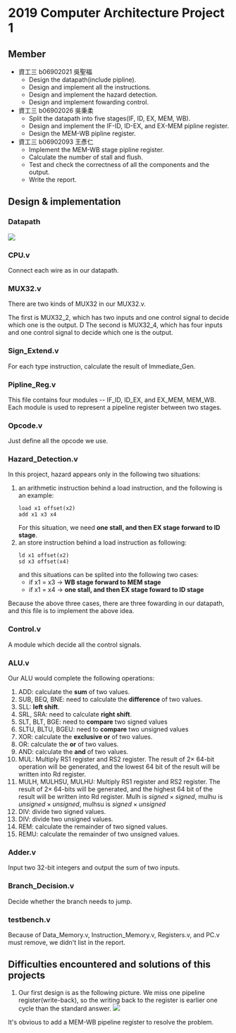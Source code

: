 # 2019 Computer Architecture Project 1

## Member
* 資工三 b06902021 吳聖福
    * Design the datapath(include pipline).
    * Design and implement all the instructions.
    * Design and implement the hazard detection.
    * Design and implement fowarding control.
* 資工三 b06902026 吳秉柔
    * Split the datapath into five stages(IF, ID, EX, MEM, WB).
    * Design and implement the IF-ID, ID-EX, and EX-MEM pipline register.
    * Design the MEM-WB pipline register.
* 資工三 b06902093 王彥仁
    * Implement the MEM-WB stage pipline register.
    * Calculate the number of stall and flush.
    * Test and check the correctness of all the components and the output.
    * Write the report.

## Design & implementation
### Datapath
![](https://i.imgur.com/4gCP1hI.jpg)


### CPU.v
Connect each wire as in our datapath.

### MUX32.v
There are two kinds of MUX32 in our MUX32.v. 

The first is MUX32_2, which has two inputs and one control signal to decide which one is the output.
D
The second is MUX32_4, which has four inputs and one control signal to decide which one is the output.

### Sign_Extend.v
For each type instruction, calculate the result of Immediate_Gen.

### Pipline_Reg.v
This file contains four modules -- IF_ID, ID_EX, and EX_MEM, MEM_WB. Each module is used to represent a pipeline register between two stages.

### Opcode.v
Just define all the opcode we use.

### Hazard_Detection.v
In this project, hazard appears only in the following two situations:
1. an arithmetic instruction behind a load instruction, and the following is an example:
    ```
    load x1 offset(x2)
    add x1 x3 x4
    ```
    For this situation, we need **one stall, and then EX stage forward to ID stage**.
2. an store instruction behind a load instruction as following:
    ```
    ld x1 offset(x2)
    sd x3 offset(x4)
    ```
    and this situations can be splited into the following two cases:
    * if x1 = x3 -> **WB stage forward to MEM stage**
    * if x1 = x4 -> **one stall, and then EX stage foward to ID stage**

Because the above three cases, there are three fowarding in our datapath, and this file is to implement the above idea.

### Control.v
A module which decide all the control signals.

### ALU.v
Our ALU would complete the following operations:
1. ADD: calculate the **sum** of two values.
2. SUB, BEQ, BNE: need to calculate the **difference** of two values.
5. SLL: **left shift**.
6. SRL, SRA: need to calculate **right shift**.
7. SLT, BLT, BGE: need to **compare** two signed values
8. SLTU, BLTU, BGEU: need to **compare** two unsigned values
9. XOR: calculate the **exclusive or** of two values.
10. OR: calculate the **or** of two values.
11. AND: calculate the **and** of two values.
12. MUL: Multiply RS1 register and RS2 register. The result of $2 \times$ $64$-bit operation will be generated, and the lowest $64$ bit of the result will be written into Rd register.
13. MULH, MULHSU, MULHU: Multiply RS1 register and RS2 register. The result of $2 \times$ $64$-bits will be generated, and the highest $64$ bit of the result will be written into Rd register. Mulh is $signed \times signed$, mulhu is $unsigned \times unsigned$, mulhsu is $signed \times unsigned$
14. DIV: divide two signed values.
15. DIV: divide two unsigned values.
16. REM: calculate the remainder of two signed values.
17. REMU: calculate the remainder of two unsigned values.


### Adder.v
Input two 32-bit integers and output the sum of two inputs.

### Branch_Decision.v
Decide whether the branch needs to jump.

### testbench.v

Because of Data_Memory.v, Instruction_Memory.v, Registers.v, and PC.v must remove, we didn't list in the report.

## Difficulties encountered and solutions of this projects
1. Our first design is as the following picture. We miss one pipeline register(write-back), so the writing back to the register is earlier one cycle than the standard answer.
![](https://i.imgur.com/yixu3mq.png)

It's obvious to add a MEM-WB pipeline register to resolve the problem.

